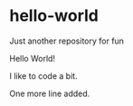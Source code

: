 # hello-world
Just another repository for fun

Hello World!

I like to code a bit.

One more line added.

